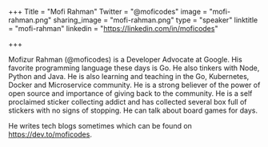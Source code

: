 +++
Title = "Mofi Rahman"
Twitter = "@moficodes"
image = "mofi-rahman.png"
sharing_image = "mofi-rahman.png"
type = "speaker"
linktitle = "mofi-rahman"
linkedin = "https://linkedin.com/in/moficodes"

+++

Mofizur Rahman (@moficodes) is a Developer Advocate at Google. His favorite programming language these days is Go. He also tinkers with Node, Python and Java. He is also learning and teaching in the Go, Kubernetes, Docker and Microservice community. He is a strong believer of the power of open source and importance of giving back to the community. He is a self proclaimed sticker collecting addict and has collected several box full of stickers with no signs of stopping. He can talk about board games for days.

He writes tech blogs sometimes which can be found on https://dev.to/moficodes.
